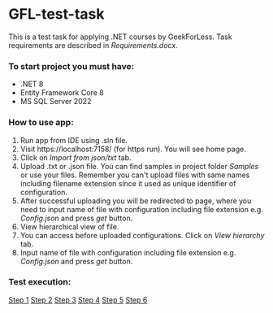 # GFL-test-task

This is a test task for applying .NET courses by GeekForLess. Task requirements are described in _Requirements.docx_.

### To start project you must have:

- .NET 8
- Entity Framework Core 8
- MS SQL Server 2022

### How to use app:

1. Run app from IDE using .sln file.
2. Visit https://localhost:7158/ (for https run). You will see home page.
3. Click on _Import from json/txt_ tab.
4. Upload .txt or .json file. You can find samples in project folder _Samples_ or use your files. Remember you can't upload files with same names including filename extension since it used as unique identifier of configuration. 
5. After successful uploading you will be redirected to page, where you need to input name of file with configuration including file extension e.g. _Config.json_ and press _get_ button.
6. View hierarchical view of file.
7. You can access before uploaded configurations. Click on _View hierarchy_ tab.
8. Input name of file with configuration including file extension e.g. _Config.json_ and press _get_ button.

### Test execution:

[Step 1](https://imgur.com/aJQpSkB)
[Step 2](https://imgur.com/N7b7LYP)
[Step 3](https://imgur.com/loQa3el)
[Step 4](https://imgur.com/7qIS3US)
[Step 5](https://imgur.com/k2n9Vz4)
[Step 6](https://imgur.com/IqynVWR)